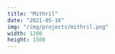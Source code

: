 ```yaml
---
title: "Mithril"
date: "2021-05-16"
img: "/img/projects/mithril.png"
width: 1200
height: 1500
---
```

